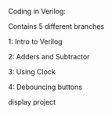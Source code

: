 Coding in Verilog:

Contains 5 different branches

1: Intro to Verilog

2: Adders and Subtractor

3: Using Clock

4: Debouncing buttons

display project
